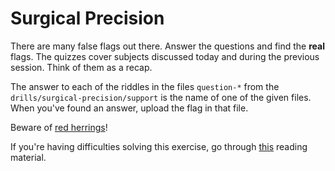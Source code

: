 # Surgical Precision

There are many false flags out there.
Answer the questions and find the **real** flags.
The quizzes cover subjects discussed today and during the previous session.
Think of them as a recap.

The answer to each of the riddles in the files `question-*` from the `drills/surgical-precision/support` is the name of one of the given files.
When you've found an answer, upload the flag in that file.

Beware of [red herrings](https://en.wikipedia.org/wiki/Red_herring)!

If you're having difficulties solving this exercise, go through [this](../../../reading/summary.md) reading material.
